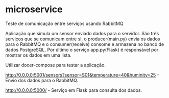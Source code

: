 # microservice
Teste de comunicação entre serviços usando RabbitMQ

Aplicação que simula um sensor enviado dados para o servidor. São três serviços que se comunicam entre si, o producer(main.py) envia os dados para o RabbitMQ e o consumer(receive) consome e armazena no banco de dados PostgreSQL. Por último o serviço app.py(Flask) é responsável por mostrar os dados em uma lista.

Utilizar docer-compose para testar a aplicação.

http://0.0.0.0:5001/sensors?sensor=S01&temperature=40&huminity=25 - Envio dos dados para o RabbitMQ.

http://0.0.0.0:5000/ - Serviço em Flask para consulta dos dados.
